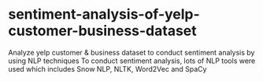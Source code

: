 # sentiment-analysis-of-yelp-customer-business-dataset
Analyze yelp customer &amp; business dataset to conduct sentiment analysis by using NLP techniques
To conduct sentiment analysis, lots of NLP tools were used which includes Snow NLP, NLTK, Word2Vec and SpaCy
